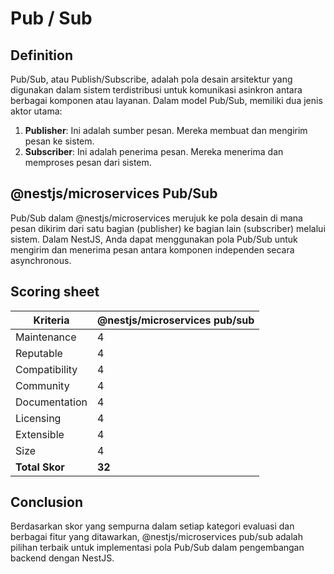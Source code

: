 # Pub / Sub

## Definition

Pub/Sub, atau Publish/Subscribe, adalah pola desain arsitektur yang digunakan dalam sistem terdistribusi untuk komunikasi asinkron antara berbagai komponen atau layanan. Dalam model Pub/Sub, memiliki dua jenis aktor utama:

1. **Publisher**: Ini adalah sumber pesan. Mereka membuat dan mengirim pesan ke sistem.
2. **Subscriber**: Ini adalah penerima pesan. Mereka menerima dan memproses pesan dari sistem.

## @nestjs/microservices Pub/Sub

Pub/Sub dalam @nestjs/microservices merujuk ke pola desain di mana pesan dikirim dari satu bagian (publisher) ke bagian lain (subscriber) melalui sistem. Dalam NestJS, Anda dapat menggunakan pola Pub/Sub untuk mengirim dan menerima pesan antara komponen independen secara asynchronous.

## Scoring sheet

| Kriteria       | @nestjs/microservices pub/sub |
| -------------- | ----------------------------- |
| Maintenance    | 4                             |
| Reputable      | 4                             |
| Compatibility  | 4                             |
| Community      | 4                             |
| Documentation  | 4                             |
| Licensing      | 4                             |
| Extensible     | 4                             |
| Size           | 4                             |
| **Total Skor** | **32**                        |

## Conclusion

Berdasarkan skor yang sempurna dalam setiap kategori evaluasi dan berbagai fitur yang ditawarkan, @nestjs/microservices pub/sub adalah pilihan terbaik untuk implementasi pola Pub/Sub dalam pengembangan backend dengan NestJS.
